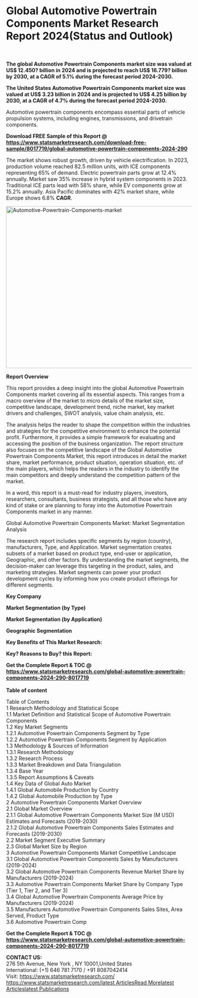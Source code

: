 <h1>Global Automotive Powertrain Components Market Research Report 2024(Status and Outlook)</h1><br/><p><strong>The global Automotive Powertrain Components market size was valued at US$ 12.450? billion in 2024 and is projected to reach US$ 16.779? billion by 2030, at a <strong>CAGR</strong> of 5.1% during the forecast period 2024-2030.</strong></p><p><strong>The United States Automotive Powertrain Components market size was valued at US$ 3.23 billion in 2024 and is projected to US$ 4.25 billion by 2030, at a <strong>CAGR</strong> of 4.7% during the forecast period 2024-2030.</strong></p><p>Automotive powertrain components encompass essential parts of vehicle propulsion systems, including engines, transmissions, and drivetrain components.</p><p><strong>Download FREE Sample of this Report @ <a href="https://www.statsmarketresearch.com/download-free-sample/8017719/global-automotive-powertrain-components-2024-290">https://www.statsmarketresearch.com/download-free-sample/8017719/global-automotive-powertrain-components-2024-290</a></strong></p><p>The market shows robust growth, driven by vehicle electrification. In 2023, production volume reached 82.5 million units, with ICE components representing 65% of demand. Electric powertrain parts grow at 12.4% annually. Market saw 35% increase in hybrid system components in 2023. Traditional ICE parts lead with 58% share, while EV components grow at 15.2% annually. Asia Pacific dominates with 42% market share, while Europe shows 6.8% <strong>CAGR</strong>.</p><p><img alt="Automotive-Powertrain-Components-market" src="https://www.grandresearchstore.com/assets/report-images/Automotive_Powertrain_Components_market.png" style="width: 730px; height: 438px;"></p><p><strong>Report Overview</strong></p><p>This report provides a deep insight into the global Automotive Powertrain Components market covering all its essential aspects. This ranges from a macro overview of the market to micro details of the market size, competitive landscape, development trend, niche market, key market drivers and challenges, SWOT analysis, value chain analysis, etc.</p><p>The analysis helps the reader to shape the competition within the industries and strategies for the competitive environment to enhance the potential profit. Furthermore, it provides a simple framework for evaluating and accessing the position of the business organization. The report structure also focuses on the competitive landscape of the Global Automotive Powertrain Components Market, this report introduces in detail the market share, market performance, product situation, operation situation, etc. of the main players, which helps the readers in the industry to identify the main competitors and deeply understand the competition pattern of the market.</p><p>In a word, this report is a must-read for industry players, investors, researchers, consultants, business strategists, and all those who have any kind of stake or are planning to foray into the Automotive Powertrain Components market in any manner.</p><p>Global Automotive Powertrain Components Market: Market Segmentation Analysis</p><p>The research report includes specific segments by region (country), manufacturers, Type, and Application. Market segmentation creates subsets of a market based on product type, end-user or application, Geographic, and other factors. By understanding the market segments, the decision-maker can leverage this targeting in the product, sales, and marketing strategies. Market segments can power your product development cycles by informing how you create product offerings for different segments.</p><p><strong>Key Company</strong></p><p><strong>Market Segmentation (by Type)</strong></p><p><strong>Market Segmentation (<strong>by Application</strong>)</strong></p><p><strong>Geographic Segmentation</strong></p><p><strong>Key Benefits of This Market Research:</strong></p><p><strong>Key? <strong>Reasons to Buy</strong>? this Report:</strong></p><div><b>Get the Complete Report & TOC @ <a href="https://www.statsmarketresearch.com/global-automotive-powertrain-components-2024-290-8017719">https://www.statsmarketresearch.com/global-automotive-powertrain-components-2024-290-8017719</a></b></div><br><b>Table of content</b><p>Table of Contents<br /> 1 Research Methodology and Statistical Scope<br /> 1.1 Market Definition and Statistical Scope of Automotive Powertrain Components<br /> 1.2 Key Market Segments<br /> 1.2.1 Automotive Powertrain Components Segment by Type<br /> 1.2.2 Automotive Powertrain Components Segment by Application<br /> 1.3 Methodology & Sources of Information<br /> 1.3.1 Research Methodology<br /> 1.3.2 Research Process<br /> 1.3.3 Market Breakdown and Data Triangulation<br /> 1.3.4 Base Year<br /> 1.3.5 Report Assumptions & Caveats<br /> 1.4 Key Data of Global Auto Market<br /> 1.4.1 Global Automobile Production by Country<br /> 1.4.2 Global Automobile Production by Type<br /> 2 Automotive Powertrain Components Market Overview<br /> 2.1 Global Market Overview<br /> 2.1.1 Global Automotive Powertrain Components Market Size (M USD) Estimates and Forecasts (2019-2030)<br /> 2.1.2 Global Automotive Powertrain Components Sales Estimates and Forecasts (2019-2030)<br /> 2.2 Market Segment Executive Summary<br /> 2.3 Global Market Size by Region<br /> 3 Automotive Powertrain Components Market Competitive Landscape<br /> 3.1 Global Automotive Powertrain Components Sales by Manufacturers (2019-2024)<br /> 3.2 Global Automotive Powertrain Components Revenue Market Share by Manufacturers (2019-2024)<br /> 3.3 Automotive Powertrain Components Market Share by Company Type (Tier 1, Tier 2, and Tier 3)<br /> 3.4 Global Automotive Powertrain Components Average Price by Manufacturers (2019-2024)<br /> 3.5 Manufacturers Automotive Powertrain Components Sales Sites, Area Served, Product Type<br /> 3.6 Automotive Powertrain Comp<br><div><b>Get the Complete Report & TOC @ <a href="https://www.statsmarketresearch.com/global-automotive-powertrain-components-2024-290-8017719">https://www.statsmarketresearch.com/global-automotive-powertrain-components-2024-290-8017719</a></b></div></p> <b>CONTACT US:</b><br>276 5th Avenue, New York , NY 10001,United States<br>International: (+1) 646 781 7170 / +91 8087042414<br>Visit: <a href="https://www.statsmarketresearch.com/">https://www.statsmarketresearch.com/</a><br><a href="https://gyeongbokgung.com">https://www.statsmarketresearch.com/</a><a href="https://hallyeomaritime.com">latest Articles</a><a href="https://jingwansa.com">Read More</a><a href=https://nguoiviet.jp/">latest Articles</a><a href="https://www.intelmarketresearch.com/">latest Publications</a>